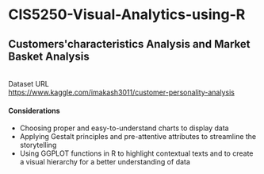 # CIS5250-Visual-Analytics-using-R

## Customers'characteristics Analysis and Market Basket Analysis

<br> Dataset URL
<br>https://www.kaggle.com/imakash3011/customer-personality-analysis

#### Considerations
- Choosing proper and easy-to-understand charts to display data 
- Applying Gestalt principles and pre-attentive attributes to streamline the storytelling
- Using GGPLOT functions in R to highlight contextual texts and to create a visual hierarchy for a better understanding of data






